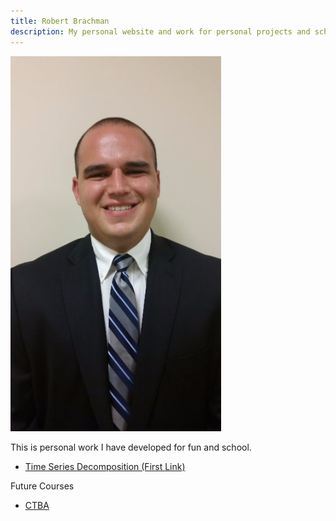 ```yaml
---
title: Robert Brachman
description: My personal website and work for personal projects and school.
---
```


![My Picture](/pics/download.png)

This is personal work I have developed for fun and school.

- [Time Series Decomposition (First Link)](/initial_setup/index.md)

Future Courses
- [CTBA](https://github.com/Thshovler/VisualizationCourse)
